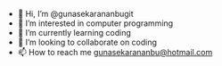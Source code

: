 - 👋 Hi, I’m @gunasekarananbugit
- 👀 I’m interested in computer programming
- 🌱 I’m currently learning coding
- 💞️ I’m looking to collaborate on coding
- 📫 How to reach me gunasekarananbu@hotmail.com

<!---
gunasekarananbugit/gunasekarananbugit is a ✨ special ✨ repository because its `README.md` (this file) appears on your GitHub profile.
You can click the Preview link to take a look at your changes.
--->
